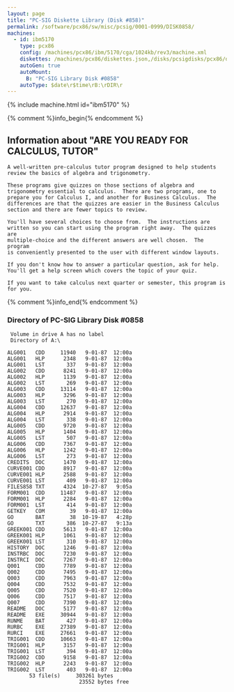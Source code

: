 ```yaml
---
layout: page
title: "PC-SIG Diskette Library (Disk #858)"
permalink: /software/pcx86/sw/misc/pcsig/0001-0999/DISK0858/
machines:
  - id: ibm5170
    type: pcx86
    config: /machines/pcx86/ibm/5170/cga/1024kb/rev3/machine.xml
    diskettes: /machines/pcx86/diskettes.json,/disks/pcsigdisks/pcx86/diskettes.json
    autoGen: true
    autoMount:
      B: "PC-SIG Library Disk #0858"
    autoType: $date\r$time\rB:\rDIR\r
---
```


{% include machine.html id="ibm5170" %}

{% comment %}info_begin{% endcomment %}

## Information about "ARE YOU READY FOR CALCULUS, TUTOR"

    A well-written pre-calculus tutor program designed to help students
    review the basics of algebra and trigonometry.
    
    These programs give quizzes on those sections of algebra and
    trigonometry essential to calculus.  There are two programs, one to
    prepare you for Calculus I, and another for Business Calculus.  The
    differences are that the quizzes are easier in the Business Calculus
    section and there are fewer topics to review.
    
    You'll have several choices to choose from.  The instructions are
    written so you can start using the program right away.  The quizzes are
    multiple-choice and the different answers are well chosen.  The program
    is conveniently presented to the user with different window layouts.
    
    If you don't know how to answer a particular question, ask for help.
    You'll get a help screen which covers the topic of your quiz.
    
    If you want to take calculus next quarter or semester, this program is
    for you.
{% comment %}info_end{% endcomment %}


### Directory of PC-SIG Library Disk #0858

     Volume in drive A has no label
     Directory of A:\

    ALG001   CDD     11940   9-01-87  12:00a
    ALG001   HLP      2348   9-01-87  12:00a
    ALG001   LST       337   9-01-87  12:00a
    ALG002   CDD      8241   9-01-87  12:00a
    ALG002   HLP      1139   9-01-87  12:00a
    ALG002   LST       269   9-01-87  12:00a
    ALG003   CDD     13114   9-01-87  12:00a
    ALG003   HLP      3296   9-01-87  12:00a
    ALG003   LST       270   9-01-87  12:00a
    ALG004   CDD     12637   9-01-87  12:00a
    ALG004   HLP      2914   9-01-87  12:00a
    ALG004   LST       338   9-01-87  12:00a
    ALG005   CDD      9720   9-01-87  12:00a
    ALG005   HLP      1404   9-01-87  12:00a
    ALG005   LST       507   9-01-87  12:00a
    ALG006   CDD      7367   9-01-87  12:00a
    ALG006   HLP      1242   9-01-87  12:00a
    ALG006   LST       273   9-01-87  12:00a
    CREDITS  DOC      1470   9-01-87  12:00a
    CURVE001 CDD      8917   9-01-87  12:00a
    CURVE001 HLP      2588   9-01-87  12:00a
    CURVE001 LST       409   9-01-87  12:00a
    FILES858 TXT      4324  10-27-87   9:05a
    FORM001  CDD     11487   9-01-87  12:00a
    FORM001  HLP      2284   9-01-87  12:00a
    FORM001  LST       414   9-01-87  12:00a
    GETKEY   COM        39   9-01-87  12:00a
    GO       BAT        38  10-19-87   4:28p
    GO       TXT       386  10-27-87   9:13a
    GREEK001 CDD      5613   9-01-87  12:00a
    GREEK001 HLP      1061   9-01-87  12:00a
    GREEK001 LST       310   9-01-87  12:00a
    HISTORY  DOC      1246   9-01-87  12:00a
    INSTRBC  DOC      7230   9-01-87  12:00a
    INSTRCI  DOC      7267   9-01-87  12:00a
    Q001     CDD      7789   9-01-87  12:00a
    Q002     CDD      7495   9-01-87  12:00a
    Q003     CDD      7963   9-01-87  12:00a
    Q004     CDD      7532   9-01-87  12:00a
    Q005     CDD      7520   9-01-87  12:00a
    Q006     CDD      7517   9-01-87  12:00a
    Q007     CDD      7390   9-01-87  12:00a
    README   DOC      5177   9-01-87  12:00a
    README   EXE     30944   9-01-87  12:00a
    RUNME    BAT       427   9-01-87  12:00a
    RURBC    EXE     27389   9-01-87  12:00a
    RURCI    EXE     27661   9-01-87  12:00a
    TRIG001  CDD     10663   9-01-87  12:00a
    TRIG001  HLP      3157   9-01-87  12:00a
    TRIG001  LST       394   9-01-87  12:00a
    TRIG002  CDD      9158   9-01-87  12:00a
    TRIG002  HLP      2243   9-01-87  12:00a
    TRIG002  LST       403   9-01-87  12:00a
           53 file(s)     303261 bytes
                           23552 bytes free
